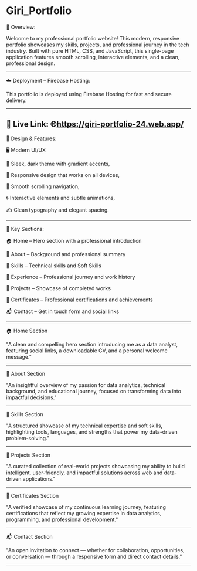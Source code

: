 # Giri_Portfolio


🧭 Overview:

Welcome to my professional portfolio website! This modern, responsive portfolio showcases my skills, projects, and professional journey in the tech industry. 
Built with pure HTML, CSS, and JavaScript, this single-page application features smooth scrolling, interactive elements, and a clean, professional design.

---------------------------------------------------------------------------------------------------------------------------------------------------------------------------------------------------------------------

☁️ Deployment – Firebase Hosting:

  This portfolio is deployed using Firebase Hosting for fast and secure delivery.

---------------------------------------------------------------------------------------------------------------------------------------------------------------------------------------------------------------------

🔗 Live Link:
    🌐https://giri-portfolio-24.web.app/
---------------------------------------------------------------------------------------------------------------------------------------------------------------------------------------------------------------------

🎯 Design & Features:

🖥️ Modern UI/UX

🎨 Sleek, dark theme with gradient accents,

📱 Responsive design that works on all devices,

🧭 Smooth scrolling navigation,

🌀 Interactive elements and subtle animations,

✍️ Clean typography and elegant spacing.

---------------------------------------------------------------------------------------------------------------------------------------------------------------------------------------------------------------------

📑 Key Sections:

🏠 Home – Hero section with a professional introduction

👤 About – Background and professional summary

🧠 Skills – Technical skills and Soft Skills 

💼 Experience – Professional journey and work history

🚀 Projects – Showcase of completed works

📜 Certificates – Professional certifications and achievements

📬 Contact – Get in touch form and social links

---------------------------------------------------------------------------------------------------------------------------------------------------------------------------------------------------------------------
🏠 Home Section

"A clean and compelling hero section introducing me as a data analyst, featuring social links, a downloadable CV, and a personal welcome message."

---------------------------------------------------------------------------------------------------------------------------------------------------------------------------------------------------------------------

👤 About Section

"An insightful overview of my passion for data analytics, technical background, and educational journey, focused on transforming data into impactful decisions."

---------------------------------------------------------------------------------------------------------------------------------------------------------------------------------------------------------------------

🧠 Skills Section

"A structured showcase of my technical expertise and soft skills, highlighting tools, languages, and strengths that power my data-driven problem-solving."

---------------------------------------------------------------------------------------------------------------------------------------------------------------------------------------------------------------------

🚀 Projects Section

"A curated collection of real-world projects showcasing my ability to build intelligent, user-friendly, and impactful solutions across web and data-driven applications."


---------------------------------------------------------------------------------------------------------------------------------------------------------------------------------------------------------------------


📜 Certificates Section

"A verified showcase of my continuous learning journey, featuring certifications that reflect my growing expertise in data analytics, programming, and professional development."

---------------------------------------------------------------------------------------------------------------------------------------------------------------------------------------------------------------------

📬 Contact Section

"An open invitation to connect — whether for collaboration, opportunities, or conversation — through a responsive form and direct contact details."

---------------------------------------------------------------------------------------------------------------------------------------------------------------------------------------------------------------------
